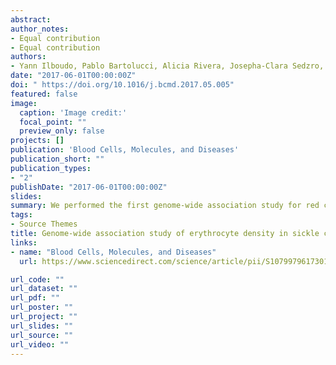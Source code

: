 ```yaml
---
abstract:
author_notes:
- Equal contribution
- Equal contribution
authors:
- Yann Ilboudo, Pablo Bartolucci, Alicia Rivera, Josepha-Clara Sedzro, Mélissa Beaudoin, Marie Trudel, Seth L Alper, Carlo Brugnara, Frédéric Galactéros, Guillaume Lettre
date: "2017-06-01T00:00:00Z"
doi: " https://doi.org/10.1016/j.bcmd.2017.05.005"
featured: false
image:
  caption: 'Image credit:'
  focal_point: ""
  preview_only: false
projects: []
publication: 'Blood Cells, Molecules, and Diseases'
publication_short: ""
publication_types:
- "2"
publishDate: "2017-06-01T00:00:00Z"
slides: 
summary: We performed the first genome-wide association study for red cell density (DRBC) identify new genes involved in RBC hydration in SCD  in 374 sickle cell anemia patients.
tags:
- Source Themes
title: Genome-wide association study of erythrocyte density in sickle cell disease patients.
links:
- name: "Blood Cells, Molecules, and Diseases"
  url: https://www.sciencedirect.com/science/article/pii/S1079979617301377?via%3Dihub

url_code: ""
url_dataset: ""
url_pdf: ""
url_poster: ""
url_project: ""
url_slides: ""
url_source: ""
url_video: ""
---
```

